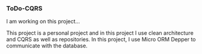 ### ToDo-CQRS

I am working on this project...

This project is a personal project and in this project I use clean architecture and CQRS as well as repositories.
In this project, I use Micro ORM Depper to communicate with the database.
